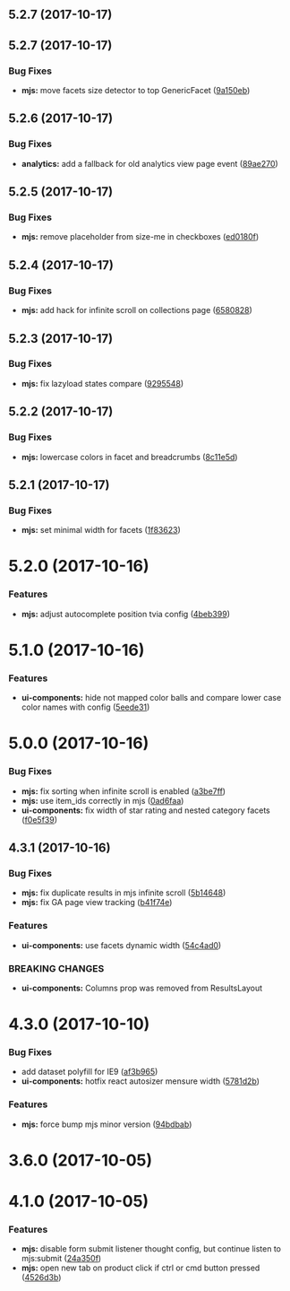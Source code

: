 <a name="5.2.7"></a>
## 5.2.7 (2017-10-17)



<a name="5.2.7"></a>
## 5.2.7 (2017-10-17)


### Bug Fixes

* **mjs:** move facets size detector to top GenericFacet ([9a150eb](https://github.com/findify/findify-mjs/commit/9a150eb))



<a name="5.2.6"></a>
## 5.2.6 (2017-10-17)


### Bug Fixes

* **analytics:** add a fallback for old analytics view page event ([89ae270](https://github.com/findify/findify-mjs/commit/89ae270))



<a name="5.2.5"></a>
## 5.2.5 (2017-10-17)


### Bug Fixes

* **mjs:** remove placeholder from size-me in checkboxes ([ed0180f](https://github.com/findify/findify-mjs/commit/ed0180f))



<a name="5.2.4"></a>
## 5.2.4 (2017-10-17)


### Bug Fixes

* **mjs:** add hack for infinite scroll on collections page ([6580828](https://github.com/findify/findify-mjs/commit/6580828))



<a name="5.2.3"></a>
## 5.2.3 (2017-10-17)


### Bug Fixes

* **mjs:** fix lazyload states compare ([9295548](https://github.com/findify/findify-mjs/commit/9295548))



<a name="5.2.2"></a>
## 5.2.2 (2017-10-17)


### Bug Fixes

* **mjs:** lowercase colors in facet and breadcrumbs ([8c11e5d](https://github.com/findify/findify-mjs/commit/8c11e5d))



<a name="5.2.1"></a>
## 5.2.1 (2017-10-17)


### Bug Fixes

* **mjs:** set minimal width for facets ([1f83623](https://github.com/findify/findify-mjs/commit/1f83623))



<a name="5.2.0"></a>
# 5.2.0 (2017-10-16)


### Features

* **mjs:** adjust autocomplete position tvia config ([4beb399](https://github.com/findify/findify-mjs/commit/4beb399))



<a name="5.1.0"></a>
# 5.1.0 (2017-10-16)


### Features

* **ui-components:** hide not mapped color balls and compare lower case color names with config ([5eede31](https://github.com/findify/findify-mjs/commit/5eede31))



<a name="5.0.0"></a>
# 5.0.0 (2017-10-16)


### Bug Fixes

* **mjs:** fix sorting when infinite scroll is enabled ([a3be7ff](https://github.com/findify/findify-mjs/commit/a3be7ff))
* **mjs:** use item_ids correctly in mjs ([0ad6faa](https://github.com/findify/findify-mjs/commit/0ad6faa))
* **ui-components:** fix width of star rating and nested category facets ([f0e5f39](https://github.com/findify/findify-mjs/commit/f0e5f39))



<a name="4.3.1"></a>
## 4.3.1 (2017-10-16)


### Bug Fixes

* **mjs:** fix duplicate results in mjs infinite scroll ([5b14648](https://github.com/findify/findify-mjs/commit/5b14648))
* **mjs:** fix GA page view tracking ([b41f74e](https://github.com/findify/findify-mjs/commit/b41f74e))


### Features

* **ui-components:** use facets dynamic width ([54c4ad0](https://github.com/findify/findify-mjs/commit/54c4ad0))


### BREAKING CHANGES

* **ui-components:** Columns prop was removed from ResultsLayout



<a name="4.3.0"></a>
# 4.3.0 (2017-10-10)


### Bug Fixes

* add dataset polyfill for IE9 ([af3b965](https://github.com/findify/findify-mjs/commit/af3b965))
* **ui-components:** hotfix react autosizer mensure width ([5781d2b](https://github.com/findify/findify-mjs/commit/5781d2b))


### Features

* **mjs:** force bump mjs minor version ([94bdbab](https://github.com/findify/findify-mjs/commit/94bdbab))



<a name="3.6.0"></a>
# 3.6.0 (2017-10-05)



<a name="4.1.0"></a>
# 4.1.0 (2017-10-05)


### Features

* **mjs:** disable form submit listener thought config, but continue listen to mjs:submit ([24a350f](https://github.com/findify/findify-mjs/commit/24a350f))
* **mjs:** open new tab on product click if ctrl or cmd button pressed ([4526d3b](https://github.com/findify/findify-mjs/commit/4526d3b))



